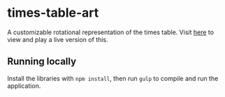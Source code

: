# times-table-art
A customizable rotational representation of the times table. Visit [here](multiplication.ktalebian.com) to view and play a live version of this.

## Running locally
Install the libraries with `npm install`, then run `gulp` to compile and run the application. 
